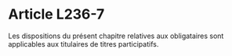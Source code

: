 # Article L236-7

Les dispositions du présent chapitre relatives aux obligataires sont applicables aux titulaires de titres participatifs.